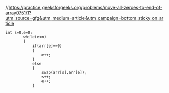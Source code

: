 //https://practice.geeksforgeeks.org/problems/move-all-zeroes-to-end-of-array0751/1?utm_source=gfg&utm_medium=article&utm_campaign=bottom_sticky_on_article
```
int s=0,e=0;
        while(e<n)
        {
            if(arr[e]==0)
            {
                e++;
            }
            else
            {
                swap(arr[s],arr[e]);
                s++;
                e++;
            }
